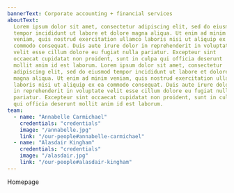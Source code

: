 ```yaml
---
bannerText: Corporate accounting + financial services
aboutText:
  Lorem ipsum dolor sit amet, consectetur adipiscing elit, sed do eiusmod
  tempor incididunt ut labore et dolore magna aliqua. Ut enim ad minim
  veniam, quis nostrud exercitation ullamco laboris nisi ut aliquip ex ea
  commodo consequat. Duis aute irure dolor in reprehenderit in voluptate
  velit esse cillum dolore eu fugiat nulla pariatur. Excepteur sint
  occaecat cupidatat non proident, sunt in culpa qui officia deserunt
  mollit anim id est laborum. Lorem ipsum dolor sit amet, consectetur
  adipiscing elit, sed do eiusmod tempor incididunt ut labore et dolore
  magna aliqua. Ut enim ad minim veniam, quis nostrud exercitation ullamco
  laboris nisi ut aliquip ex ea commodo consequat. Duis aute irure dolor
  in reprehenderit in voluptate velit esse cillum dolore eu fugiat nulla
  pariatur. Excepteur sint occaecat cupidatat non proident, sunt in culpa
  qui officia deserunt mollit anim id est laborum.
team:
  - name: "Annabelle Carmichael"
    credentials: "credentials"
    image: "/annabelle.jpg"
    link: "/our-people#annabelle-carmichael"
  - name: "Alasdair Kingham"
    credentials: "credentials"
    image: "/alasdair.jpg"
    link: "/our-people#alasdair-kingham"
---
```


Homepage
